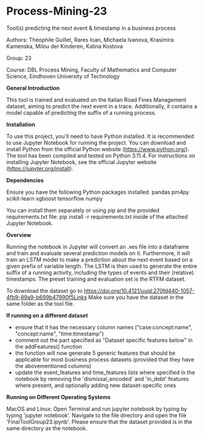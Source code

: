 # Process-Mining-23

Tool(s) predicting the next event & timestamp in a business process 

Authors: Théophile Guillet, Rares Ioan, Michaela Ivanova, Krasimira Kamenska, Milou der Kinderen, Kalina Kostova

Group: 23

Course: DBL Process Mining, Faculty of Mathematics and Computer Science, Eindhoven University of Technology

**General Introduction**

This tool is trained and evaluated on the Italian Road Fines Management dataset, 
aiming to predict the next event in a trace. Additionally, it contains a model 
capable of predicting the suffix of a running process.

**Installation**

To use this project, you'll need to have Python installed. 
It is recommended to use Jupyter Notebook for running the project. 
You can download and install Python from the official Python website
(https://www.python.org/). The tool has been compiled and tested
on Python 3.11.4. 
For instructions on installing Jupyter Notebook, see the official
Jupyter website (https://jupyter.org/install). 


**Dependencies**

Ensure you have the following Python packages installed. 
pandas
pm4py
scikit-learn
xgboost
tensorflow
numpy

You can install them separately or using pip and the provided requirements.txt file:
pip install -r requirements.txt
inside of the attached Jupyter Notebook. 

**Overview**

Running the notebook in Jupyter will convert an .xes file into 
a dataframe and train and evaluate several prediction models on it.
Furthermore, it will train an LSTM model to make a prediction about 
the next event based on a given prefix of variable length. The LSTM
is then used to generate the entire suffix of a running activity,
including the types of events and their (relative) timestamps. 
The preset training and evaluation set is the RTFM dataset. 

To download the dataset go to https://doi.org/10.4121/uuid:270fd440-1057-4fb9-89a9-b699b47990f5Links
Make sure you have the dataset in the same folder as the tool file. 

**If running on a different dataset**
- ensure that it has the necessary column names ("case:concept:name", "concept:name", "time:timestamp")
- comment out the part specified as "Dataset specific features below" in the addFeatures() function 
- the function will now generate 5 generic features that should be applicable for most 
business process datasets (provided that they have the abovementioned columns) 
- update the event_features and time_features lists where specified in the notebook by removing
the 'dismissal_encoded' and 'in_debt' features where present, and optionally adding new dataset-specific
ones 

**Running on Different Operating Systems**

MacOS and Linux: Open Terminal and run jupyter notebook by typing by typing 'jupyter notebook'. 
Navigate to the file directory and open the file 'FinalToolGroup23.ipynb'. Please ensure that
the dataset provided is in the same directory as the notebook. 
